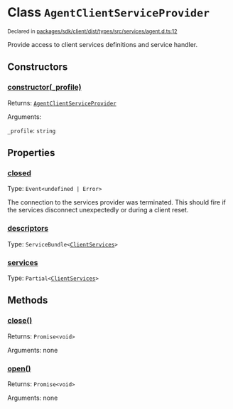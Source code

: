 # Class `AgentClientServiceProvider`
<sub>Declared in [packages/sdk/client/dist/types/src/services/agent.d.ts:12]()</sub>


Provide access to client services definitions and service handler.

## Constructors
### [constructor(_profile)]()




Returns: <code>[AgentClientServiceProvider](/api/@dxos/react-client/classes/AgentClientServiceProvider)</code>

Arguments: 

`_profile`: <code>string</code>



## Properties
### [closed]()
Type: <code>Event&lt;undefined | Error&gt;</code>

The connection to the services provider was terminated.
This should fire if the services disconnect unexpectedly or during a client reset.

### [descriptors]()
Type: <code>ServiceBundle&lt;[ClientServices](/api/@dxos/react-client/types/ClientServices)&gt;</code>



### [services]()
Type: <code>Partial&lt;[ClientServices](/api/@dxos/react-client/types/ClientServices)&gt;</code>




## Methods
### [close()]()




Returns: <code>Promise&lt;void&gt;</code>

Arguments: none




### [open()]()




Returns: <code>Promise&lt;void&gt;</code>

Arguments: none




